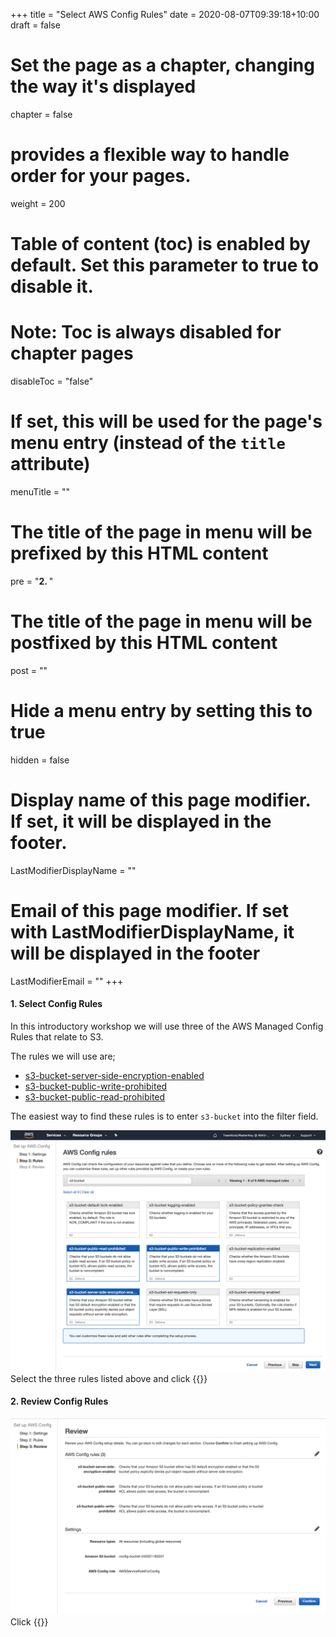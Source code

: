 +++
title = "Select AWS Config Rules"
date = 2020-08-07T09:39:18+10:00
draft = false

# Set the page as a chapter, changing the way it's displayed
chapter = false

# provides a flexible way to handle order for your pages.
weight = 200
# Table of content (toc) is enabled by default. Set this parameter to true to disable it.
# Note: Toc is always disabled for chapter pages
disableToc = "false"
# If set, this will be used for the page's menu entry (instead of the `title` attribute)
menuTitle = ""
# The title of the page in menu will be prefixed by this HTML content
pre = "<b>2. </b>"
# The title of the page in menu will be postfixed by this HTML content
post = ""
# Hide a menu entry by setting this to true
hidden = false
# Display name of this page modifier. If set, it will be displayed in the footer.
LastModifierDisplayName = ""
# Email of this page modifier. If set with LastModifierDisplayName, it will be displayed in the footer
LastModifierEmail = ""
+++

#### 1. Select Config Rules ####
In this introductory workshop we will use three of the AWS Managed Config Rules that relate to S3. 

The rules we will use are;
- [s3-bucket-server-side-encryption-enabled](https://docs.aws.amazon.com/config/latest/developerguide/s3-bucket-server-side-encryption-enabled.html)
- [s3-bucket-public-write-prohibited](https://docs.aws.amazon.com/config/latest/developerguide/s3-bucket-public-write-prohibited.html)
- [s3-bucket-public-read-prohibited](https://docs.aws.amazon.com/config/latest/developerguide/s3-bucket-public-read-prohibited.html)

The easiest way to find these rules is to enter ````s3-bucket```` into the filter field.

![Config select rules](config-select-rules.png?classes=shadow)
Select the three rules listed above and click {{<tile white cornflowerblue Next>}}

#### 2. Review Config Rules ####
![Config review rules](config-review-rules.png?classes=shadow)
Click {{<tile white cornflowerblue Confirm>}}
